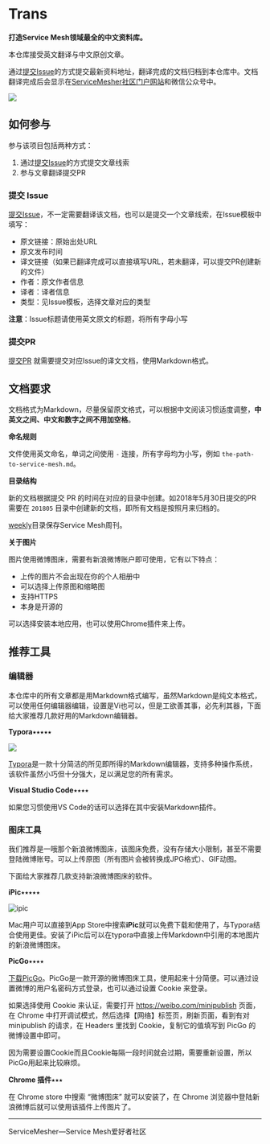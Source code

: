 # Trans

**打造Service Mesh领域最全的中文资料库。**

本仓库接受英文翻译与中文原创文章。

通过[提交Issue](https://github.com/servicemesher/trans/issues/new)的方式提交最新资料地址，翻译完成的文档归档到本仓库中。文档翻译完成后会显示在[ServiceMesher社区门户网站](http://www.servicemesher.com)和微信公众号中。

![](https://ws2.sinaimg.cn/large/006tNc79ly1fsyunj8ujoj309k09k748.jpg)

## 如何参与

参与该项目包括两种方式：

1. 通过[提交Issue](https://github.com/servicemesher/trans/issues/new)的方式提交文章线索
2. 参与文章翻译提交PR

### 提交 Issue

[提交Issue](https://github.com/servicemesher/trans/issues/new)，不一定需要翻译该文档，也可以是提交一个文章线索，在Issue模板中填写：

- 原文链接：原始出处URL
- 原文发布时间
- 译文链接（如果已翻译完成可以直接填写URL，若未翻译，可以提交PR创建新的文件）
- 作者：原文作者信息
- 译者：译者信息
- 类型：见Issue模板，选择文章对应的类型

**注意**：Issue标题请使用英文原文的标题，将所有字母小写

### 提交PR

[提交PR](https://github.com/servicemesher/trans/pulls) 就需要提交对应Issue的译文文档，使用Markdown格式。

## 文档要求

文档格式为Markdown，尽量保留原文格式，可以根据中文阅读习惯适度调整，**中英文之间、中文和数字之间不用加空格**。

**命名规则**

文件使用英文命名，单词之间使用 `-` 连接，所有字母均为小写，例如 `the-path-to-service-mesh.md`。

**目录结构**

新的文档根据提交 PR 的时间在对应的目录中创建。如2018年5月30日提交的PR需要在 `201805` 目录中创建新的文档，即所有文档是按照月来归档的。

[weekly](weekly)目录保存Service Mesh周刊。

**关于图片**

图片使用微博图床，需要有新浪微博账户即可使用，它有以下特点：

- 上传的图片不会出现在你的个人相册中
- 可以选择上传原图和缩略图
- 支持HTTPS
- 本身是开源的

可以选择安装本地应用，也可以使用Chrome插件来上传。

## 推荐工具

### 编辑器

本仓库中的所有文章都是用Markdown格式编写，虽然Markdown是纯文本格式，可以使用任何编辑器编辑，设置是Vi也可以，但是工欲善其事，必先利其器，下面给大家推荐几款好用的Markdown编辑器。

**Typora**⭑⭑⭑⭑⭑

![](https://ws4.sinaimg.cn/large/006tNc79ly1fsyuiqktybj316c13waia.jpg)

[Typora](https://typora.io)是一款十分简洁的所见即所得的Markdown编辑器，支持多种操作系统，该软件虽然小巧但十分强大，足以满足您的所有需求。

**Visual Studio Code**⭑⭑⭑⭑

如果您习惯使用VS Code的话可以选择在其中安装Markdown插件。

### 图床工具

我们推荐是一哦那个新浪微博图床，该图床免费，没有存储大小限制，甚至不需要登陆微博账号。可以上传原图（所有图片会被转换成JPG格式）、GIF动图。

下面给大家推荐几款支持新浪微博图床的软件。

**iPic**⭑⭑⭑⭑⭑

![ipic](https://farm8.staticflickr.com/7322/28018346695_f1461c7a09_o.jpg)

Mac用户可以直接到App Store中搜索**iPic**就可以免费下载和使用了，与Typora结合使用更佳。安装了iPic后可以在typora中直接上传Markdown中引用的本地图片的新浪微博图床。

**PicGo**⭑⭑⭑⭑

[下载PicGo](https://github.com/Molunerfinn/PicGo/releases)。PicGo是一款开源的微博图床工具，使用起来十分简便。可以通过设置微博的用户名密码方式登录，也可以通过设置 Cookie 来登录。

如果选择使用 Cookie 来认证，需要打开 https://weibo.com/minipublish 页面，在 Chrome 中打开调试模式，然后选择【网络】标签页，刷新页面，看到有对 minipublish 的请求，在 Headers 里找到 Cookie，复制它的值填写到 PicGo 的微博设置中即可。

因为需要设置Cookie而且Cookie每隔一段时间就会过期，需要重新设置，所以PicGo用起来比较麻烦。

**Chrome 插件**⭑⭑⭑

在 Chrome store 中搜索 “微博图床” 就可以安装了，在 Chrome 浏览器中登陆新浪微博后就可以使用该插件上传图片了。

---

ServiceMesher—Service Mesh爱好者社区